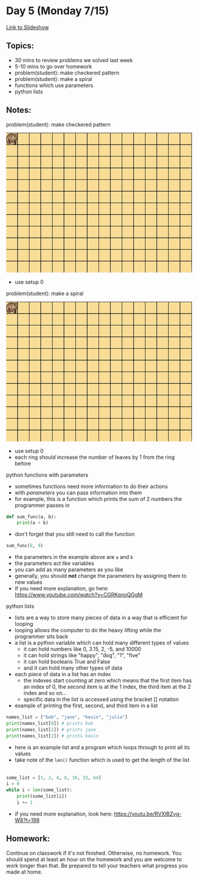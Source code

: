 # Day 5 (Monday 7/15)

[Link to Slideshow](google.com)

## Topics:

- 30 mins to review problems we solved last week
- 5-10 mins to go over homework
- problem(student): make checkered pattern
- problem(student): make a spiral
- functions which use parameters
- python lists


## Notes:

problem(student): make checkered pattern

![](/gifs/day5/checkered_pattern.gif)

- use setup 0

problem(student): make a spiral

![](/gifs/day5/spiral.gif)

- use setup 0
- each ring should increase the number of leaves by 1 from the ring before

python functions with parameters

- sometimes functions need more information to do their actions
- with _parameters_ you can pass information into them
- for example, this is a function which prints the sum of 2 numbers the programmer passes in
```python
def sum_func(a, b):
    print(a + b)
```
- don't forget that you still need to call the function
```python
sum_func(8, 9)
```
- the parameters in the example above are ```a``` and ```b```
- the parameters act like variables
- you can add as many parameters as you like
- generally, you should __not__ change the parameters by assigning them to new values
- if you need more explanation, go here: https://www.youtube.com/watch?v=CGRKqnoQGgM

python lists

- lists are a way to store many pieces of data in a way that is efficient for looping
- looping allows the computer to do the heavy lifting while the programmer sits back
- a list is a python variable which can hold many different types of values
    - it can hold numbers like 0, 3.15, 2, -5, and 10000
    - it can hold strings like "happy", "dog", "1", "five"
    - it can hold booleans True and False
    - and it can hold many other types of data
- each piece of data in a list has an index
    - the indexes start counting at zero which means that the first item has an index of 0, the second item is at the 1 index, the third item at the 2 index and so on...
    - specific data in the list is accessed using the bracket [] notation
- example of printing the first, second, and third item in a list
```python
names_list = ["bob", "jane", "kevin", "julia"]
print(names_list[0]) # prints bob
print(names_list[1]) # prints jane
print(names_list[2]) # prints kevin
```
- here is an example list and a program which loops through to print all its values
- take note of the ```len()``` function which is used to get the length of the list
```python

some_list = [1, 2, 4, 8, 16, 32, 64]
i = 0
while i < len(some_list):
    print(some_list[i])
    i += 1
```
- if you need more explanation, look here: https://youtu.be/RVXIBZvg-W8?t=198


## Homework:

Continue on classwork if it's not finished. Otherwise, no homework. You should spend at least an hour on the homework and you are welcome to work longer than that. Be prepared to tell your teachers what progress you made at home.